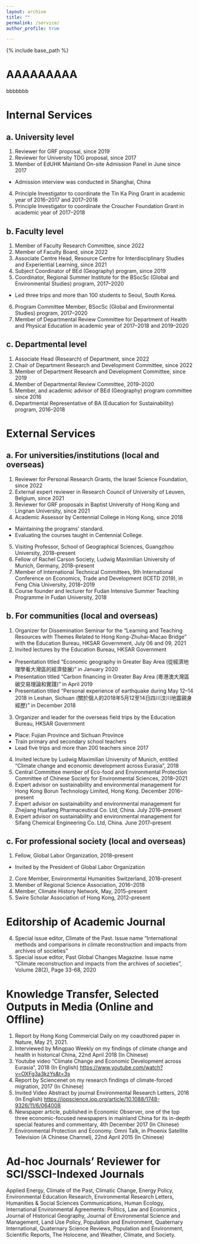 ```yaml
---
layout: archive
title: ""
permalink: /service/
author_profile: true

---
```


{% include base_path %}

AAAAAAAAA
====
bbbbbbb


Internal Services
=====

a. University level
-----
1.	Reviewer for GRF proposal, since 2019
2.	Reviewer for University TDG proposal, since 2017
3.	Member of EdUHK Mainland On-site Admission Panel in June since 2017
- 	Admission interview was conducted in Shanghai, China
4.	Principle Investigator to coordinate the Tin Ka Ping Grant in academic year of 2016–2017 and 2017–2018
5.	Principle Investigator to coordinate the Croucher Foundation Grant in academic year of 2017–2018

b. Faculty level
-----
1.	Member of Faculty Research Committee, since 2022
2.	Member of Faculty Board, since 2022
3.	Associate Centre Head, Resource Centre for Interdisciplinary Studies and Experiential Learning, since 2021
4.	Subject Coordinator of BEd (Geography) program, since 2019
5.	Coordinator, Regional Summer Institute for the BSocSc (Global and Environmental Studies) program, 2017–2020
- 	Led three trips and more than 100 students to Seoul, South Korea. 
6.	Program Committee Member, BSocSc (Global and Environmental Studies) program, 2017–2020
7.	Member of Departmental Review Committee for Department of Health and Physical Education in academic year of 2017–2018 and 2019–2020

c. Departmental level
-----
1.	Associate Head (Research) of Department, since 2022
2.	Chair of Department Research and Development Committee, since 2022
3.	Member of Department Research and Development Committee, since 2019
4.	Member of Departmental Review Committee, 2019–2020
5.	Member, and academic advisor of BEd (Geography) program committee since 2016
6.	Departmental Representative of BA (Education for Sustainability) program, 2016–2018

External Services 
=====

a. For universities/institutions (local and overseas)
-----
1.	Reviewer for Personal Research Grants, the Israel Science Foundation, since 2022
2.	External expert reviewer in Research Council of University of Leuven, Belgium, since 2021
3.	Reviewer for GRF proposals in Baptist University of Hong Kong and Lingnan University, since 2021
4.	Academic Assessor by Centennial College in Hong Kong, since 2018
- 	Maintaining the programs’ standard. 
- 	Evaluating the courses taught in Centennial College. 
5.	Visiting Professor, School of Geographical Sciences, Guangzhou University, 2018–present
6.	Fellow of Rachel Carson Society, Ludwig Maximilian University of Munich, Germany, 2018–present
7.	Member of International Technical Committees, 9th International Conference on Economics, Trade and Development (ICETD 2019), in Feng Chia University, 2018–2019
8.	Course founder and lecturer for Fudan Intensive Summer Teaching Programme in Fudan University, 2018

b. For communities (local and overseas)
-----
1.	Organizer for Dissemination Seminar for the “Learning and Teaching Resources with Themes Related to Hong Kong-Zhuhai-Macao Bridge” with the Education Bureau, HKSAR Government, July 06 and 09, 2021
2.	Invited lectures by the Education Bureau, HKSAR Government
- 	Presentation titled “Economic geography in Greater Bay Area (從經濟地理學看大灣區的經濟發展)” in January 2020 
- 	Presentation titled “Carbon financing in Greater Bay Area (粵港澳大灣區碳交易理論和實踐)” in April 2019
- 	Presentation titled “Personal experience of earthquake during May 12–14 2018 in Leshan, Sichuan (關於個人的2018年5月12至14日四川汶川地震親身經歷)” in December 2018
3.	Organizer and leader for the overseas field trips by the Education Bureau, HKSAR Government
- 	Place: Fujian Province and Sichuan Province
- 	Train primary and secondary school teachers
- 	Lead five trips and more than 200 teachers since 2017
4.	Invited lecture by Ludwig Maximilian University of Munich, entitled “Climate change and economic development across Eurasia”, 2018
5.	Central Committee member of Eco-food and Environmental Protection Committee of Chinese Society for Environmental Sciences, 2018–2021
6.	Expert advisor on sustainability and environmental management for Hong Kong Borun Technology Limited, Hong Kong. December 2016–present
7.	Expert advisor on sustainability and environmental management for Zhejiang Huafang Pharmaceutical Co. Ltd, China. July 2016–present
8.	Expert advisor on sustainability and environmental management for Sifang Chemical Engineering Co. Ltd, China. June 2017–present

c. For professional society (local and overseas)
-----
1.	Fellow, Global Labor Organization, 2018–present
- 	Invited by the President of Global Labor Organization
2.	Core Member, Environmental Humanities Switzerland, 2018–present
3.	Member of Regional Science Association, 2016–2018
4.	Member, Climate History Network, May, 2015–present 
5.	Swire Scholar Association of Hong Kong, 2012–present

Editorship of Academic Journal
=====
4.	Special issue editor, Climate of the Past. Issue name “International methods and comparisons in climate reconstruction and impacts from archives of societies”
5.	Special issue editor, Past Global Changes Magazine. Issue name “Climate reconstruction and impacts from the archives of societies”, Volume 28(2), Page 33-68, 2020

Knowledge Transfer, Selected Outputs in Media (Online and Offline)
=====
1.	Report by Hong Kong Commercial Daily on my coauthored paper in Nature, May 21, 2021. 
2.	Interviewed by Mingpao Weekly on my findings of climate change and health in historical China, 22nd April 2018 (In Chinese)
3.	Youtube video “Climate Change and Economic Development across Eurasia”, 2018 (In English)
https://www.youtube.com/watch?v=OXFg3a3kzYs&t=3s
4.	Report by Sciencenet on my research findings of climate-forced migration, 2017 (In Chinese)
5.	Invited Video Abstract by journal Environmental Research Letters, 2016 (In English)
https://iopscience.iop.org/article/10.1088/1748-9326/11/6/064008
6.	Newspaper article, published in Economic Observer, one of the top three economic-focused newspapers in mainland China for its in-depth special features and commentary, 4th December 2017 (In Chinese)
7.	Environmental Protection and Economy. Omni Talk, in Phoenix Satellite Television (A Chinese Channel), 22nd April 2015 (In Chinese)

Ad-hoc Journals’ Reviewer for SCI/SSCI-Indexed Journals
=====
Applied Energy, Climate of the Past, Climatic Change, Energy Policy, Environmental Education Research, Environmental Research Letters, Humanities & Social Sciences Communications, Human Ecology, International Environmental Agreements: Politics, Law and Economics , Journal of Historical Geography, Journal of Environmental Science and Management, Land Use Policy, Population and Environment, Quaternary International, Quaternary Science Reviews, Population and Environment, Scientific Reports, The Holocene, and Weather, Climate, and Society. 
